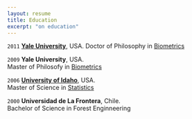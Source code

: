 ```yaml
---
layout: resume
title: Education
excerpt: "on education"
---
```



`2011`
__[Yale University](https://www.yale.edu/)__, USA. 
Doctor of Philosophy in [Biometrics](https://environment.yale.edu/)

`2009`
__Yale University__, USA.  
Master of Philosofy in [Biometrics](https://environment.yale.edu/)

`2006`
__[University of Idaho](https://www.uidaho.edu)__, USA.  
Master of Science in [Statistics](https://www.uidaho.edu/sci/stat)

`2000`
__Universidad de La Frontera__, Chile.  
Bachelor of Science in Forest Enginneering


<!-- ### Footer

Last updated: August 2020 -->


